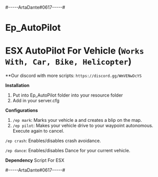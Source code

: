 #-----ArtaDante#0617-----#

# Ep_AutoPilot
# ESX AutoPilot For Vehicle (`Works With, Car, Bike, Helicopter`)

**Our discord with more scripts: `https://discord.gg/WmVENwDcYS`

**Installation**
1) Put into Ep_AutoPilot folder into your resource folder
2) Add in your server.cfg

**Configurations**
1) `/ep mark`: Marks your vehicle a and creates a blip on the map.
2) `/ep pilot`: Makes your vehicle drive to your waypoint autonomous. Execute again to cancel.

`/ep crash`: Enables/disables crash avoidance.

`/ep dance`: Enables/disables  Dance for your current vehicle.

**Dependency**
Script For ESX

#-----ArtaDante#0617-----#
